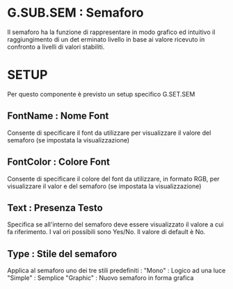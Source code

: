 # G.SUB.SEM  :  Semaforo
Il semaforo ha la funzione di rappresentare in modo grafico ed intuitivo il raggiungimento di un det
erminato livello in base ai valore ricevuto in confronto a livelli di valori stabiliti.

# SETUP
Per questo componente è previsto un setup specifico G.SET.SEM

## FontName  :  Nome Font
Consente di specificare il font da utilizzare per visualizzare il valore del semaforo (se impostata
la visualizzazione)

## FontColor  :  Colore Font
Consente di specificare il colore del font da utilizzare, in formato RGB,  per visualizzare il valor
e del semaforo (se impostata la visualizzazione)

## Text  :  Presenza Testo
Specifica se all'interno del semaforo deve essere visualizzato il valore a cui fa riferimento. I val
ori possibili sono Yes/No. Il valore di default è No.

## Type :  Stile del semaforo
Applica al semaforo uno dei tre stili predefiniti : 
"Mono"  :  Logico ad una luce
"Simple"  :   Semplice
 "Graphic"  :  Nuovo semaforo in forma grafica
